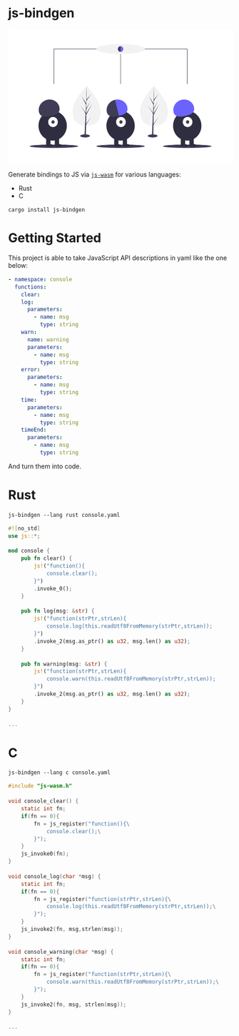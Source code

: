 # js-bindgen

<p align="center">
  <img height="300" src="../../images/undraw_convert_2gjv.png">
</p>

Generate bindings to JS via [`js-wasm`](https://wasm.js.org) for various languages:

* Rust
* C

```
cargo install js-bindgen
```

# Getting Started

This project is able to take JavaScript API descriptions in yaml like the one below:

```yaml
- namespace: console
  functions:
    clear:
    log:
      parameters:
        - name: msg
          type: string
    warn:
      name: warning
      parameters:
        - name: msg
          type: string
    error:
      parameters:
        - name: msg
          type: string
    time:
      parameters:
        - name: msg
          type: string
    timeEnd:
      parameters:
        - name: msg
          type: string
```

And turn them into code.

# Rust

```
js-bindgen --lang rust console.yaml
```

```rust
#![no_std]
use js::*;

mod console {
    pub fn clear() {
        js!("function(){
            console.clear(); 
        }")
        .invoke_0();
    }

    pub fn log(msg: &str) {
        js!("function(strPtr,strLen){
            console.log(this.readUtf8FromMemory(strPtr,strLen)); 
        }")
        .invoke_2(msg.as_ptr() as u32, msg.len() as u32);
    }

    pub fn warning(msg: &str) {
        js!("function(strPtr,strLen){
            console.warn(this.readUtf8FromMemory(strPtr,strLen)); 
        }")
        .invoke_2(msg.as_ptr() as u32, msg.len() as u32);
    }
}

...
```

# C

```
js-bindgen --lang c console.yaml
```

```C
#include "js-wasm.h"

void console_clear() {
    static int fn;
    if(fn == 0){
        fn = js_register("function(){\
            console.clear();\
        }");
    }
    js_invoke0(fn);
}

void console_log(char *msg) { 
    static int fn;
    if(fn == 0){
        fn = js_register("function(strPtr,strLen){\
            console.log(this.readUtf8FromMemory(strPtr,strLen));\
        }");
    }
    js_invoke2(fn, msg,strlen(msg));
}

void console_warning(char *msg) { 
    static int fn;
    if(fn == 0){
        fn = js_register("function(strPtr,strLen){\
            console.warn(this.readUtf8FromMemory(strPtr,strLen));\
        }");
    }
    js_invoke2(fn, msg, strlen(msg));
}

...
```

